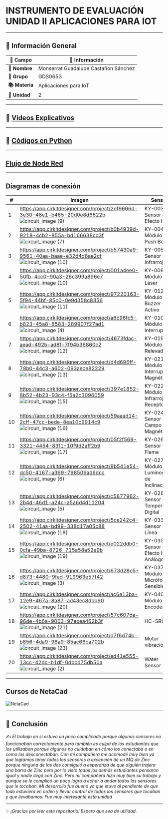 # INSTRUMENTO DE EVALUACIÓN UNIDAD II APLICACIONES PARA IOT
---

## 📌 Información General  
| **🔹 Campo**           | **📝 Información**                           |
|----------------------|-------------------------------------------------|
| **👤 Nombre**        | Monserrat Guadalupe Castañon Sánchez           |
| **📝 Grupo**        | GDS0653                                         |
| **📚 Materia**      | Aplicaciones para IoT                           |
| **📖 Unidad**       | 2                          |

---



## 🎥 [Videos Explicativos](https://drive.google.com/drive/folders/1DkxIYKwmhQ8pdreH8UbVOH7VufQzy7D5?usp=drive_link)

---

## 🐍 [Códigos en Python](https://github.com/MonseCastanon/UNIDAD-II-APLICACIONES-PARA-IOT/tree/main/C%C3%B3digo%20sensores)

---

## [Flujo de Node Red](https://github.com/MonseCastanon/UNIDAD-II-APLICACIONES-PARA-IOT/blob/main/Flujo%20de%20Node%20Red.json)


---

## Diagramas de conexión

| #  | Imagen                               | Sensor                                   | Sesión |
|----|--------------------------------------|------------------------------------------|-----|
| 1  | https://app.cirkitdesigner.com/project/2ef9666d-3e30-48e1-b465-20d0e8d6622b ![circuit_image (9)](https://github.com/user-attachments/assets/cac22ae2-602b-4de8-bdb9-cec58e9a672e)  | KY-003 Sensor de Efecto Hall             | 4   |
| 2  | https://app.cirkitdesigner.com/project/b0b4939d-9218-4cb2-855a-bd166638cd3f ![circuit_image (7)](https://github.com/user-attachments/assets/d55efcf7-5009-4f3f-a899-2fe5fbaff981)  | KY-004 Módulo Push Botón                 | 3   |
| 3  | https://app.cirkitdesigner.com/project/b57430a9-9561-40aa-baae-e32d4d8ae2cf ![circuit_image (10)](https://github.com/user-attachments/assets/82a2c235-d60c-406d-8ed6-3e87c13323a5) | KY-005 Sensor Infrarrojo                 | 4   |
| 4  | https://app.cirkitdesigner.com/project/001a4ee0-50fb-4cc0-90a3-26c399a896e7 ![circuit_image (10)](https://github.com/user-attachments/assets/1f79d1a3-022b-4ad2-8445-bb02085cde51) | KY-008 Módulo LED Láser                  | 3   |
| 5  | https://app.cirkitdesigner.com/project/97220163-5f94-44bf-85c0-0e9d358c8356 ![circuit_image (11)](https://github.com/user-attachments/assets/aebbefdf-e0ca-4550-bff7-90e77cece115) | KY-012 Módulo Buzzer Activo              | 4   |
| 6  | https://app.cirkitdesigner.com/project/a6c96fc5-b823-45a8-8583-289907f27ad1 ![circuit_image (4)](https://github.com/user-attachments/assets/f2b9dadc-4359-48b2-892d-c2f26c5a3471)  | KY-010 Módulo Foto Interruptor           | 5   |
| 7  | https://app.cirkitdesigner.com/project/4673fdac-aead-492b-ad8f-7f94b36860c2 ![circuit_image (12)](https://github.com/user-attachments/assets/4baf96de-17b8-420c-bb5c-f1401556ec3e) | KY-019 Módulo de 1 Relevador             | 5   |
| 8  | https://app.cirkitdesigner.com/project/d4d696ff-78b0-44c3-a602-093aece82229 ![circuit_image (13)](https://github.com/user-attachments/assets/7b799f60-65e1-48da-a1c5-030ffb202604) | KY-021 Módulo Mini Interruptor Magnético | 6   |
| 9  | https://app.cirkitdesigner.com/project/397e1852-8b52-4b23-93c4-f5a2c3096059 ![circuit_image (15)](https://github.com/user-attachments/assets/02998ccc-7ed4-4dd6-975c-3350d4c33e67) | KY-022 Módulo LED Infrarrojo Receptor    | 6   |
| 10 | https://app.cirkitdesigner.com/project/59aaad14-2cff-47cc-bede-8ea10c9914c9 ![circuit_image (16)](https://github.com/user-attachments/assets/d09b249f-f580-4fb7-a6a1-ae2e9b6e2275) | KY-024 Sensor de Campo Magnético         | 6   |
| 11 | https://app.cirkitdesigner.com/project/05f2f569-3321-4454-83f1-10f9d2aff2b9 ![circuit_image (17)](https://github.com/user-attachments/assets/668bfbdb-6540-4799-92b1-35ec09fa655c) | KY-026 Sensor de Flama                   | 7   |
| 12 | https://app.cirkitdesigner.com/project/9b541e54-dc50-4167-a369-798506ad6dcc ![circuit_image (6)](https://github.com/user-attachments/assets/bfdf7e22-2a32-4320-be44-268515c2ba50)  | KY-027 Módulo Luminoso de Inclinación    | 1   |
| 13 | https://app.cirkitdesigner.com/project/c5877962-2b4d-46d1-a24c-a5a6d4d11204 ![circuit_image (5)](https://github.com/user-attachments/assets/decbe8df-1fb8-4b1a-a95b-35a287dfbbb8)  | KY-028 Sensor de Temperatura Digital     | 2   |
| 14 | https://app.cirkitdesigner.com/project/5ce242c4-2502-41aa-bd99-338d17a05c88 ![circuit_image (18)](https://github.com/user-attachments/assets/12373a2f-c671-436b-991b-f0ccafd2c113) | KY-033 Sensor de Línea                   | 8   |
| 15 | https://app.cirkitdesigner.com/project/e022ddb0-0cfa-49ba-8726-715a58a52e9b ![circuit_image (19)](https://github.com/user-attachments/assets/0d8c514a-ec81-4a08-b2f7-dc0f60b7aabc) | KY-035 Sensor Efecto Hall Análogo        | 8   |
| 16 | https://app.cirkitdesigner.com/project/673d28e5-d873-4480-9fed-919963e57f42 ![circuit_image (3)](https://github.com/user-attachments/assets/87f3cec1-8d6f-44c3-8989-6ce1df713d26)  | KY-037 Módulo Micrófono Sensible         | 1   |
| 17 | https://app.cirkitdesigner.com/project/ac6e13ba-12e9-467a-8a87-ad43ec8dbb90 ![circuit_image (20)](https://github.com/user-attachments/assets/9e39e33b-e7bd-4b7c-a444-79f17a78546b) | KY-040 Módulo Encoder                    | 9   |
| 18 | https://app.cirkitdesigner.com/project/57c607da-96de-4b6a-9003-97ecea462b3f ![circuit_image (21)](https://github.com/user-attachments/assets/5204be9d-f79f-4657-b815-07e3d45e32fc) | HC-SR04                                  | 9   |
| 19 | https://app.cirkitdesigner.com/project/d7f6d74b-b856-4da9-98a9-85ac66ca702b ![circuit_image (23)](https://github.com/user-attachments/assets/7466fbdb-193a-42cc-8e5f-39e786f0870a) | Motor vibración                          | 9   |
| 20 | https://app.cirkitdesigner.com/project/ed41e555-13cc-42dc-b1df-0dbbd75db50a ![circuit_image (2)](https://github.com/user-attachments/assets/41959b73-6304-4a47-aa27-1f1201686b09)  | Water Sensor                             | 9   |

---

## Cursos de NetaCad
![NetaCad](https://github.com/user-attachments/assets/ba201436-ded2-4867-b8f3-c5d074e171c2)

---

## 📝 **Conclusión**  
✍️ *El trabajo en sí estuvo un poco complicado porque algunos sensores no funcionaban correctamente pero también es culpa de los estudiantes que los utilizaban porque algunos no cuidaban en cómo los conectaba o en como los desconectaban. Con mi compañera me acomodé muy bien ya que logramos tener todos los sensores a excepción de un MQ de Zinc porque ninguna de las dos consiguió a esperanza de que alguién trajera una barra de Zinc pero por lo visto todos los demás estudiantes pensaron igual y nadie llegó con Zinc. Pero mi compañera hizo muy bien su trabajo y aunque se le complicó un poco logró a echar a andar todos los sensores que le tocaban. Mi desarrollo fue bueno ya que stuve al pendiente de que todo estuviera en orden y llevar control de todos los sensores que tocaban y que llevábamos. Fue muy interesante esta unidad*  

---

✨ *¡Gracias por leer este repositorio! Espero que sea de utilidad.*
